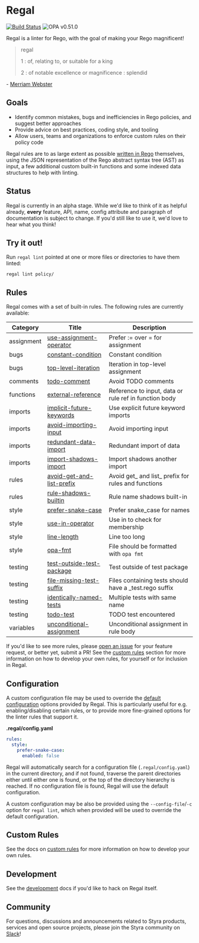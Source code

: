 # Regal

[![Build Status](https://github.com/styrainc/regal/workflows/Build/badge.svg?branch=main)](https://github.com/styrainc/regal/actions)
![OPA v0.51.0](https://openpolicyagent.org/badge/v0.51.0)

Regal is a linter for Rego, with the goal of making your Rego magnificent!

> regal
>
> 1 : of, relating to, or suitable for a king
>
> 2 : of notable excellence or magnificence : splendid

\- [Merriam Webster](https://www.merriam-webster.com/dictionary/regal)

## Goals

- Identify common mistakes, bugs and inefficiencies in Rego policies, and suggest better approaches
- Provide advice on best practices, coding style, and tooling
- Allow users, teams and organizations to enforce custom rules on their policy code

Regal rules are to as large extent as possible
[written in Rego](https://www.styra.com/blog/linting-rego-with-rego/) themselves,
using the JSON representation of the Rego abstract syntax tree (AST) as input, a
few additional custom built-in functions and some indexed data structures to help
with linting.

## Status

Regal is currently in an alpha stage. While we'd like to think of it as helpful already, **every** feature, API, name,
config attribute and paragraph of documentation is subject to change. If you'd still like to use it, we'd love to hear
what you think!

## Try it out!

Run `regal lint` pointed at one or more files or directories to have them linted:

```shell
regal lint policy/
```

## Rules

Regal comes with a set of built-in rules. The following rules are currently available:

<!-- RULES_TABLE_START -->

|  Category  |                                           Title                                           |                      Description                       |
|------------|-------------------------------------------------------------------------------------------|--------------------------------------------------------|
| assignment | [use-assignment-operator](https://docs.styra.com/regal/rules/use-assignment-operator)     | Prefer := over = for assignment                        |
| bugs       | [constant-condition](https://docs.styra.com/regal/rules/constant-condition)               | Constant condition                                     |
| bugs       | [top-level-iteration](https://docs.styra.com/regal/rules/top-level-iteration)             | Iteration in top-level assignment                      |
| comments   | [todo-comment](https://docs.styra.com/regal/rules/todo-comment)                           | Avoid TODO comments                                    |
| functions  | [external-reference](https://docs.styra.com/regal/rules/external-reference)               | Reference to input, data or rule ref in function body  |
| imports    | [implicit-future-keywords](https://docs.styra.com/regal/rules/implicit-future-keywords)   | Use explicit future keyword imports                    |
| imports    | [avoid-importing-input](https://docs.styra.com/regal/rules/avoid-importing-input)         | Avoid importing input                                  |
| imports    | [redundant-data-import](https://docs.styra.com/regal/rules/redundant-data-import)         | Redundant import of data                               |
| imports    | [import-shadows-import](https://docs.styra.com/regal/rules/import-shadows-import)         | Import shadows another import                          |
| rules      | [avoid-get-and-list-prefix](https://docs.styra.com/regal/rules/avoid-get-and-list-prefix) | Avoid get_ and list_ prefix for rules and functions    |
| rules      | [rule-shadows-builtin](https://docs.styra.com/regal/rules/rule-shadows-builtin)           | Rule name shadows built-in                             |
| style      | [prefer-snake-case](https://docs.styra.com/regal/rules/prefer-snake-case)                 | Prefer snake_case for names                            |
| style      | [use-in-operator](https://docs.styra.com/regal/rules/use-in-operator)                     | Use in to check for membership                         |
| style      | [line-length](https://docs.styra.com/regal/rules/line-length)                             | Line too long                                          |
| style      | [opa-fmt](https://docs.styra.com/regal/rules/opa-fmt)                                     | File should be formatted with `opa fmt`                |
| testing    | [test-outside-test-package](https://docs.styra.com/regal/rules/test-outside-test-package) | Test outside of test package                           |
| testing    | [file-missing-test-suffix](https://docs.styra.com/regal/rules/file-missing-test-suffix)   | Files containing tests should have a _test.rego suffix |
| testing    | [identically-named-tests](https://docs.styra.com/regal/rules/identically-named-tests)     | Multiple tests with same name                          |
| testing    | [todo-test](https://docs.styra.com/regal/rules/todo-test)                                 | TODO test encountered                                  |
| variables  | [unconditional-assignment](https://docs.styra.com/regal/rules/unconditional-assignment)   | Unconditional assignment in rule body                  |

<!-- RULES_TABLE_END -->

If you'd like to see more rules, please [open an issue](https://github.com/StyraInc/regal/issues) for your feature
request, or better yet, submit a PR! See the [custom rules](#custom-rules) section for more information on how to
develop your own rules, for yourself or for inclusion in Regal.

## Configuration

A custom configuration file may be used to override the [default configuration](bundle/regal/config/provided/data.yaml)
options provided by Regal. This is particularly useful for e.g. enabling/disabling certain rules, or to provide more
fine-grained options for the linter rules that support it.

**.regal/config.yaml**
```yaml
rules:
  style:
    prefer-snake-case:
      enabled: false
```

Regal will automatically search for a configuration file (`.regal/config.yaml`) in the current directory, and if not
found, traverse the parent directories either until either one is found, or the top of the directory hierarchy is
reached. If no configuration file is found, Regal will use the default configuration.

A custom configuration may be also be provided using the `--config-file`/`-c` option for `regal lint`, which when
provided will be used to override the default configuration.

## Custom Rules

See the docs on [custom rules](/docs/custom-rules) for more information on how to develop your own rules.

## Development

See the [development](/docs/development) docs if you'd like to hack on Regal itself.

## Community

For questions, discussions and announcements related to Styra products, services and open source projects, please join 
the Styra community on [Slack](https://join.slack.com/t/styracommunity/shared_invite/zt-1p81qz8g4-t2OLKbvw0J5ibdcNc62~6Q)!
